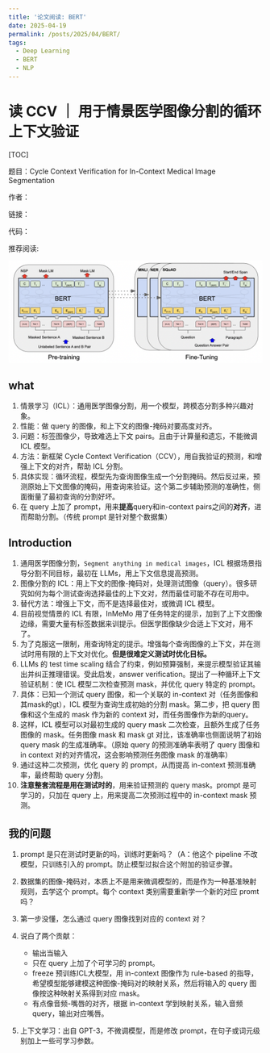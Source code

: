 ```yaml
---
title: '论文阅读: BERT'
date: 2025-04-19
permalink: /posts/2025/04/BERT/
tags:
  - Deep Learning
  - BERT
  - NLP
---
```


# 读 CCV ｜ 用于情景医学图像分割的循环上下文验证

[TOC]

题目：Cycle Context Verification for In-Context  Medical Image Segmentation

作者：

链接：

代码：

推荐阅读: 

<div style="text-align: center;">
  <img src="/images/BERT.png" style="width: auto; height: auto;">
</div>

## what
1. 情景学习（ICL）：通用医学图像分割，用一个模型，跨模态分割多种兴趣对象。
2. 性能：做 query 的图像，和上下文的图像-掩码对要高度对齐。
3. 问题：标签图像少，导致难选上下文 pairs。且由于计算量和遗忘，不能微调 ICL 模型。
4. 方法：新框架 Cycle Context Verification（CCV），用自我验证的预测，和增强上下文的对齐，帮助 ICL 分割。
5. 具体实现：循环流程，模型先为查询图像生成一个分割掩码。然后反过来，预测原始上下文图像的掩码，用查询来验证。这个第二步辅助预测的准确性，侧面衡量了最初查询的分割好坏。
6. 在 query 上加了 prompt，用来**提高**query和in-context pairs之间的**对齐**，进而帮助分割。（传统 prompt 是针对整个数据集）



## Introduction
1. 通用医学图像分割，`Segment anything in medical images`，ICL 根据场景指导分割不同目标，最初在 LLMs，用上下文信息提高预测。
2. 图像分割的 ICL：用上下文的图像-掩码对，处理测试图像（query）。很多研究如何为每个测试查询选择最佳的上下文对，然而最佳可能不存在可用中。
3. 替代方法：增强上下文，而不是选择最佳对，或微调 ICL 模型。
4. 目前视觉情景的 ICL 有限，InMeMo 用了任务特定的提示，加到了上下文图像边缘，需要大量有标签数据来训提示。但医学图像缺少合适上下文对，用不了。
5. 为了克服这一限制，用查询特定的提示。增强每个查询图像的上下文，并在测试时用有限的上下文对优化。**但是很难定义测试时优化目标。**
6. LLMs 的 test time scaling 结合了约束，例如预算强制，来提示模型验证其输出并纠正推理错误。受此启发，answer verification。提出了一种循环上下文验证机制：使 ICL 模型二次检查预测 mask，并优化 query 特定的 prompt。
7. 具体：已知一个测试 query 图像，和一个关联的 in-context 对（任务图像和其mask的gt），ICL 模型为查询生成初始的分割 mask。第二步，把 query 图像和这个生成的 mask 作为新的 context 对，而任务图像作为新的query。
8. 这样，ICL 模型可以对最初生成的 query mask 二次检查，且额外生成了任务图像的 mask。任务图像 mask 和 mask gt 对比，该准确率也侧面说明了初始 query mask 的生成准确率。（原始 query 的预测准确率表明了 query 图像和 in context 对的对齐情况，这会影响预测任务图像 mask 的准确率）
9. 通过这种二次预测，优化 query 的 prompt，从而提高 in-context 预测准确率，最终帮助 query 分割。
10. **注意整套流程是用在测试时的**，用来验证预测的 query mask。prompt 是可学习的，只加在 query 上，用来提高二次预测过程中的 in-context mask 预测。

## 我的问题
1. prompt 是只在测试时更新的吗，训练时更新吗？（A：他这个 pipeline 不改模型，只训练引入的 prompt。防止模型过拟合这个附加的验证步骤。
2. 数据集的图像-掩码对，本质上不是用来微调模型的，而是作为一种基准映射规则，去学这个 prompt。每个 context 类别需要重新学一个新的对应 promt 吗？
3. 第一步没懂，怎么通过 query 图像找到对应的 context 对？
4. 说白了两个贡献：
   - 输出当输入
   - 只在 query 上加了个可学习的 prompt。
   - freeze 预训练ICL大模型，用 in-context 图像作为 rule-based 的指导，希望模型能够建模这种图像-掩码对的映射关系，然后将输入的 query 图像按这种映射关系得到对应 mask。
   - 有点像音频-嘴唇的对齐，根据 in-context 学到映射关系，输入音频 query，输出对应嘴唇。

5. 上下文学习：出自 GPT-3，不微调模型，而是修改 prompt，在句子或词元级别加上一些可学习参数。
